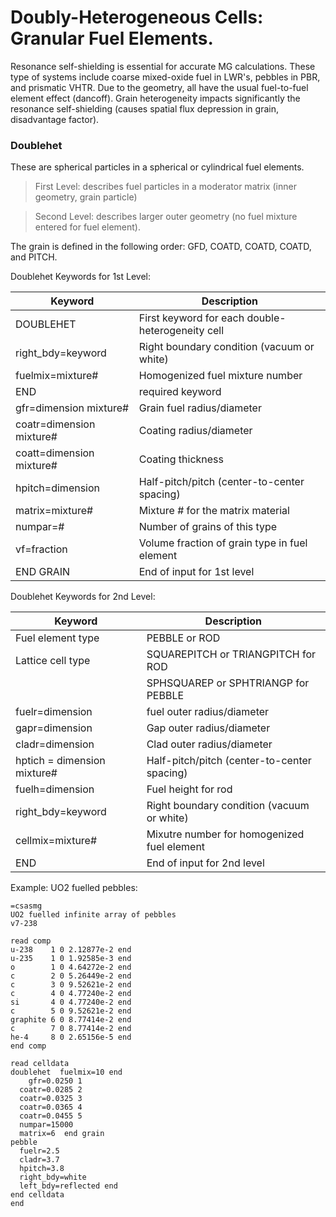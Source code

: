 # Doubly-Heterogeneous Cells: Granular Fuel Elements.

Resonance self-shielding is essential for accurate MG calculations. These type of systems include coarse mixed-oxide fuel in LWR's, pebbles in PBR, and prismatic VHTR. Due to the geometry, all have the usual fuel-to-fuel element effect (dancoff). Grain heterogeneity impacts significantly the resonance self-shielding (causes spatial flux depression in grain, disadvantage factor). 

### Doublehet

These are spherical particles in a spherical or cylindrical fuel elements.

>First Level: describes fuel particles in a moderator matrix (inner geometry, grain particle)

>Second Level: describes larger outer geometry (no fuel mixture entered for fuel element).

The grain is defined in the following order: GFD, COATD, COATD, COATD, and PITCH. 

Doublehet Keywords for 1st Level:

| Keyword      | Description |
| ----------- | ----------- |
| DOUBLEHET   | First keyword for each double-heterogeneity cell |
| right_bdy=keyword   | Right boundary condition (vacuum or white)|
| fuelmix=mixture# | Homogenized fuel mixture number |
| END | required keyword |
| gfr=dimension mixture# | Grain fuel radius/diameter |
| coatr=dimension mixture# | Coating radius/diameter |
| coatt=dimension mixture# | Coating thickness |
| hpitch=dimension | Half-pitch/pitch (center-to-center spacing) |
| matrix=mixture# | Mixture # for the matrix material |
| numpar=# | Number of grains of this type |
| vf=fraction | Volume fraction of grain type in fuel element |
| END GRAIN | End of input for 1st level |

Doublehet Keywords for 2nd Level:

| Keyword      | Description |
| ----------- | ----------- |
| Fuel element type   | PEBBLE or ROD |
| Lattice cell type   | SQUAREPITCH or TRIANGPITCH for ROD |
| | SPHSQUAREP or SPHTRIANGP for PEBBLE |
| fuelr=dimension | fuel outer radius/diameter |
| gapr=dimension | Gap outer radius/diameter |
| cladr=dimension  | Clad outer radius/diameter |
| hptich = dimension mixture# | Half-pitch/pitch (center-to-center spacing) |
| fuelh=dimension | Fuel height for rod |
| right_bdy=keyword   | Right boundary condition (vacuum or white)|
| cellmix=mixture# | Mixutre number for homogenized fuel element |
| END | End of input for 2nd level |


Example: UO2 fuelled pebbles:

```
=csasmg
UO2 fuelled infinite array of pebbles
v7-238

read comp
u-238    1 0 2.12877e-2 end  
u-235    1 0 1.92585e-3 end
o        1 0 4.64272e-2 end
c        2 0 5.26449e-2 end  
c        3 0 9.52621e-2 end
c        4 0 4.77240e-2 end  
si       4 0 4.77240e-2 end
c        5 0 9.52621e-2 end
graphite 6 0 8.77414e-2 end
c        7 0 8.77414e-2 end
he-4     8 0 2.65156e-5 end
end comp

read celldata
doublehet  fuelmix=10 end
    gfr=0.0250 1  
  coatr=0.0285 2 
  coatr=0.0325 3 
  coatr=0.0365 4 
  coatr=0.0455 5 
  numpar=15000  
  matrix=6  end grain
pebble
  fuelr=2.5 
  cladr=3.7 
  hpitch=3.8 
  right_bdy=white 
  left_bdy=reflected end
end celldata
end
```

